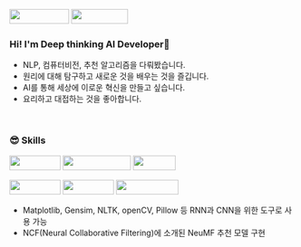<a href="mailto:hey.khs901213@gmail.com" target="_blank"><img src="https://img.shields.io/badge/Contact ME-000000?style=flat&logo=gmail&logoColor=#EA4335" width="105px" height="26px"/></a>
<a href="https://www.notion.so/black-dk-deeplearning/a46ee3b2791544bc971a6af1d8b27c77" target="_blank"><img src="https://img.shields.io/badge/Portfolio-000000?style=flat&logo=notion&logoColor=#000000" width="100px" height="26px"/></a>

<h3>Hi! I'm Deep thinking AI Developer🤔</h3>
<ul>
  <li>NLP, 컴퓨터비전, 추천 알고리즘을 다뤄봤습니다.</li>
  <li>원리에 대해 탐구하고 새로운 것을 배우는 것을 즐깁니다.</li>
  <li>AI를 통해 세상에 이로운 혁신을 만들고 싶습니다.</li>
  <li>요리하고 대접하는 것을 좋아합니다.</li>
</ul>

<br/>

<h3>😎 Skills</h3>
<span><img src="https://img.shields.io/badge/Python-000000?style=flat&logo=Python&logoColor=#3776AB" width="90px" height="26px"/></span>
<span><img src="https://img.shields.io/badge/Tensorflow-000000?style=flat&logo=Tensorflow&logoColor=#FF6F00" width="120px" height="26px"/></span>
<span><img src="https://img.shields.io/badge/Keras-000000?style=flat&logo=Keras&logoColor=#D00000" width="75px" height="26px"/></span><br/>

<span><img src="https://img.shields.io/badge/Numpy-000000?style=flat&logo=Numpy&logoColor=#013243" width="90px" height="26px"/></span>
<span><img src="https://img.shields.io/badge/Pandas-000000?style=flat&logo=Pandas&logoColor=#150458" width="90px" height="26px"/></span>
<a href="link" target="_blank"><img src="https://img.shields.io/badge/scikit_learn-000000?style=flat&logo=scikit-learn&logoColor=#F7931E" width="110px" height="26px"/></a><br/>

<ul>
  <li>Matplotlib, Gensim, NLTK, openCV, Pillow 등 RNN과 CNN을 위한 도구로 사용 가능</li>
  <li>NCF(Neural Collaborative Filtering)에 소개된 NeuMF 추천 모델 구현</li>
</ul>








<!---
khs20137/khs20137 is a ✨ special ✨ repository because its `README.md` (this file) appears on your GitHub profile.
You can click the Preview link to take a look at your changes.

<img src="이미지 URL" width="?%" height="?%">
--->
